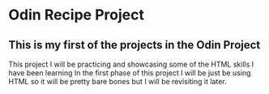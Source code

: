# Odin Recipe Project

## This is my first of the projects in the Odin Project

This project I will be practicing and showcasing some of the HTML skills I have been learning
In the first phase of this project I will be just be using HTML so it will be pretty bare bones but I will be revisiting it later.
